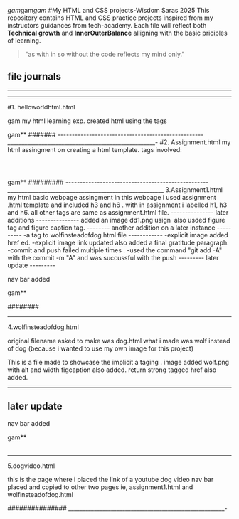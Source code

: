 ﻿*gam*gam*gam*
#My HTML and CSS projects-Wisdom Saras 2025
This repository contains HTML and CSS practice projects inspired from my instructors guidances from tech-academy.
Each file will reflect both **Technical growth** and **InnerOuterBalance** alligning with the basic priciples of learning.

>"as with in so without  the code reflects my mind only."

file journals
------------------------------------------------------
--------------------------------------------------
_________________________________________________
#1. helloworldhtml.html 

gam
my html learning exp. created html using the tags 
<!DOCTYPE.html>
<html></html>
<title></title>
<p></p>
<strong></strong>
gam**
#######
---------------------------------------------------
____________________________________________________-
#2. Assignment.html
 my html assingment on creating a html template.
 tags involved:
 <!DOCTYPE html>
<html lang="eng">
    <head> 
    </head>
    <body></body>
    <header></header>
    <h1></h1>
    <main></main>
    <footer></footer>
    <small></small>
</html>
gam**
#########
--------------------------------------------------
_______________________________________________________
3.Assignment1.html
my html basic webpage assingment 
in this webpage i used assignment .html template 
and included h3 and h6 . 
with in assignment i labelled h1, h3 and h6.
 all other tags are same as assignment.html file. 
---------------
 later additions
---------------
 added an image dd1.png usign <img> 
 also usded figure tag and figure caption tag.
--------
another addition on a later instance
----------
-a tag to wolfinsteadofdog.html file
------------
-explicit image added href ed.
-explicit image link updated also added a final gratitude paragraph. 
-commit and push failed multiple times .
-used the command "git add -A" with the commit -m "A" and was succussful with the push
---------
later update
---------

nav bar added 



 gam**

 ########
 _________________________________________________________
4.wolfinsteadofdog.html

original filename asked to make was dog.html
what i made was wolf instead of dog (because i wanted to use my own image for this project)


This is a file made to showcase the implicit a taging . 
image added wolf.png with alt and width 
figcaption also added. 
return strong tagged href also added.

---------
later update
---------

nav bar added 


gam**
######
__________________________________________________

5.dogvideo.html

this is the page where i placed the link of a youtube dog video
nav bar placed and copied to other two pages ie, assignment1.html and wolfinsteadofdog.html

###############
_______________________________________________________-